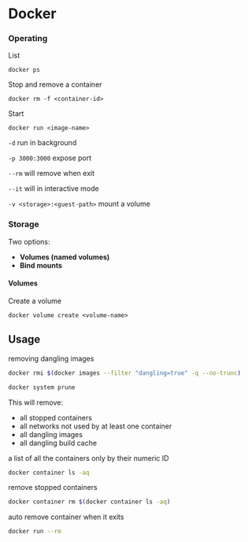 # Docker

### Operating

List

```
docker ps
```

Stop and remove a container

```
docker rm -f <container-id>
```

Start

```
docker run <image-name>
```

`-d` run in background

`-p 3000:3000` expose port

`--rm` will remove when exit

`--it` will in interactive mode

`-v <storage>:<guest-path>` mount a volume

### Storage

Two options:

* **Volumes (named volumes)**
* **Bind mounts**

#### Volumes

Create a volume

```
docker volume create <volume-name>
```

## Usage

removing dangling images

```bash
docker rmi $(docker images --filter "dangling=true" -q --no-trunc)
```

```bash
docker system prune
```

This will remove:

* all stopped containers
* all networks not used by at least one container
* all dangling images
* all dangling build cache

a list of all the containers only by their numeric ID

```bash
docker container ls -aq
```

remove stopped containers

```bash
docker container rm $(docker container ls -aq)
```

auto remove container when it exits

```bash
docker run --rm
```

